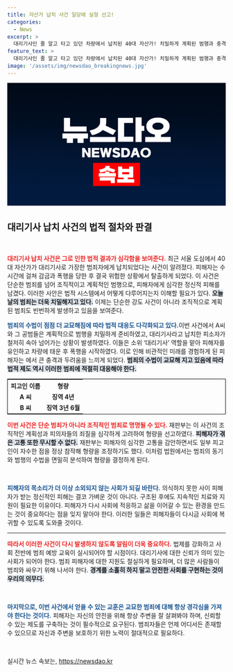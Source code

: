 ```yaml
---
title: 자산가 납치 사건 일당에 실형 선고!
categories:
  - News
excerpt: >
  대리기사인 줄 알고 타고 있던 차량에서 납치된 40대 자산가! 치밀하게 계획된 범행과 충격적인 폭행, 결국 탈출에 성공한 피해자의 기막힌 사연이 공개됐다. 이들은 왜 이 끔찍한 범죄를 저질렀을까?
feature_text: >
  대리기사인 줄 알고 타고 있던 차량에서 납치된 40대 자산가! 치밀하게 계획된 범행과 충격적인 폭행, 결국 탈출에 성공한 피해자의 기막힌 사연이 공개됐다. 이들은 왜 이 끔찍한 범죄를 저질렀을까?
image: '/assets/img/newsdao_breakingnews.jpg'
---
```


<p><img src="/assets/img/newsdao_breakingnews.jpg" alt="koreaapp 속보" /></p>

<h2 data-ke-size="size26">대리기사 납치 사건의 법적 절차와 판결</h2>

<p data-ke-size="size16">&nbsp;</p>

<p><b><span style="color: #ee2323;">대리기사 납치 사건은 그로 인한 법적 결과가 심각함을 보여준다.</span></b> 최근 서울 도심에서 40대 자산가가 대리기사로 가장한 범죄자에게 납치되었다는 사건이 알려졌다. 피해자는 수시간에 걸쳐 감금과 폭행을 당한 후 결국 위험한 상황에서 탈출하게 되었다. 이 사건은 단순한 범죄를 넘어 조직적이고 계획적인 범행으로, 피해자에게 심각한 정신적 피해를 남겼다. 이러한 사안은 법적 시스템에서 어떻게 다루어지는지 이해할 필요가 있다. <b><span style="background-color: #21538527;">오늘날의 범죄는 더욱 치밀해지고 있다.</span></b> 이제는 단순한 강도 사건이 아니라 조직적으로 계획된 범죄도 빈번하게 발생하고 있음을 보여준다.</p>

<p><b><span style="color: #1a5490;">범죄의 수법이 점점 더 교묘해짐에 따라 법적 대응도 다각화되고 있다.</span></b>이번 사건에서 A씨와 그 공범들은 계획적으로 범행을 치밀하게 준비하였고, 대리기사라고 납치한 피소자가 철저히 속아 넘어가는 상황이 발생하였다. 이들은 소위 ‘대리기사’ 역할을 맡아 피해자를 유인하고 차량에 태운 후 폭행을 시작하였다. 이로 인해 비관적인 미래를 경험하게 된 피해자는 에서 큰 충격과 두려움을 느끼게 되었다. <b><span style="background-color: #21538527;">범죄의 수법이 교묘해 지고 있음에 따라 법적 제도 역시 이러한 범죄에 적절히 대응해야 한다.</span></b> </p>

<table style="width: 100%; border-collapse: collapse; border: 1px solid black;">
    <tr>
        <th style="text-align: center; height: 17px;"><b>피고인 이름</b></th>
        <th style="text-align: center; height: 17px;"><b>형량</b></th>
    </tr>
    <tr>
        <td style="text-align: center; height: 17px;"><b>A 씨</b></td>
        <td style="text-align: center; height: 17px;"><b>징역 4년</b></td>
    </tr>
    <tr>
        <td style="text-align: center; height: 17px;"><b>B 씨</b></td>
        <td style="text-align: center; height: 17px;"><b>징역 3년 6월</b></td>
    </tr>
</table>

<p><b><span style="color: #ee2323;">이번 사건은 단순 범죄가 아니라 조직적인 범죄로 명명될 수 있다.</span></b> 재판부는 이 사건의 조직적인 계획성과 피의자들의 죄질을 심각하게 고려하여 형량을 선고하였다. <b><span style="background-color: #21538527;">피해자가 겪은 고통 또한 무시할 수 없다.</span></b> 재판부는 피해자의 심각한 고통을 감안하면서도 일부 피고인이 자수한 점을 정상 참작해 형량을 조정하기도 했다. 이처럼 법원에서는 범죄의 동기와 범행의 수법을 면밀히 분석하여 형량을 결정하게 된다. </p>

<p data-ke-size="size16">&nbsp;</p>

<p><b><span style="color: #1a5490;">피해자의 목소리가 더 이상 소외되지 않는 사회가 되길 바란다.</span></b> 의식하지 못한 사이 피해자가 받는 정신적인 피해는 결코 가벼운 것이 아니다. 구조된 후에도 지속적인 치료와 지원이 필요한 이유이다. 피해자가 다시 사회에 적응하고 삶을 이어갈 수 있는 환경을 만드는 것이 중요하다는 점을 잊지 말아야 한다. 이러한 일들은 피해자들이 다시금 사회에 복귀할 수 있도록 도와줄 것이다. </p>

<hr>

<p><b><span style="color: #ee2323;">따라서 이러한 사건이 다시 발생하지 않도록 알림이 더욱 중요하다.</span></b> 법제를 강화하고 사회 전반에 범죄 예방 교육이 실시되어야 할 시점이다. 대리기사에 대한 신뢰가 의미 있는 사회가 되어야 한다. 범죄 피해자에 대한 지원도 절실하게 필요하며, 더 많은 사람들이 범죄와 싸우기 위해 나서야 한다. <b><span style="background-color: #21538527;">경계를 소홀히 하지 말고 안전한 사회를 구현하는 것이 우리의 의무다.</span></b> </p>

<p data-ke-size="size16">&nbsp;</p>

<p><b><span style="color: #1a5490;">마지막으로, 이번 사건에서 얻을 수 있는 교훈은 교묘한 범죄에 대해 항상 경각심을 가져야 한다는 것이다.</span></b> 피해자는 자신의 안전을 위해 항상 주변을 잘 살펴봐야 하며, 신뢰할 수 있는 제도를 구축하는 것이 필수적으로 요구된다. 범죄자들은 언제 어디서든 존재할 수 있으므로 자신과 주변을 보호하기 위한 노력이 절대적으로 필요하다. </p>

<p data-ke-size="size16">&nbsp;</p>
실시간 뉴스 속보는, <a href="https://newsdao.kr" rel="dofollow">https://newsdao.kr</a>


